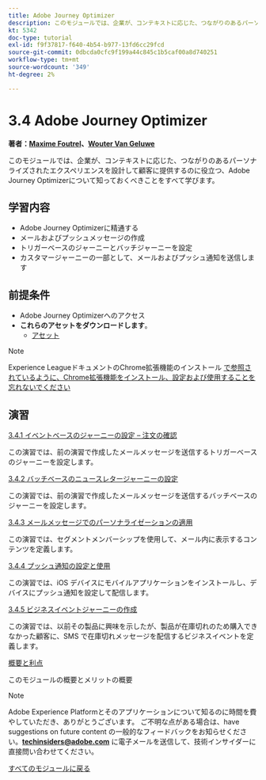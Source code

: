 ```yaml
---
title: Adobe Journey Optimizer
description: このモジュールでは、企業が、コンテキストに応じた、つながりのあるパーソナライズされたエクスペリエンスを設計して顧客に提供するのに役立つ、Journey Optimizerについて知っておくべきことをすべて学びます。
kt: 5342
doc-type: tutorial
exl-id: f9f37817-f640-4b54-b977-13fd6cc29fcd
source-git-commit: 0dbcda0cfc9f199a44c845c1b5caf00a8d740251
workflow-type: tm+mt
source-wordcount: '349'
ht-degree: 2%

---
```


# 3.4 Adobe Journey Optimizer

**著者：[Maxime Foutrel](https://www.linkedin.com/in/maximefoutrel/)、[Wouter Van Geluwe](https://www.linkedin.com/in/woutervangeluwe/)**

このモジュールでは、企業が、コンテキストに応じた、つながりのあるパーソナライズされたエクスペリエンスを設計して顧客に提供するのに役立つ、Adobe Journey Optimizerについて知っておくべきことをすべて学びます。

## 学習内容

- Adobe Journey Optimizerに精通する
- メールおよびプッシュメッセージの作成
- トリガーベースのジャーニーとバッチジャーニーを設定
- カスタマージャーニーの一部として、メールおよびプッシュ通知を送信します

## 前提条件

- Adobe Journey Optimizerへのアクセス
- **これらのアセットをダウンロードします**。
   - [アセット](./../../../assets/ajo/ajo_assets.zip)

>[!NOTE]
>
>Experience LeagueドキュメントのChrome拡張機能のインストール [ で参照されているように、Chrome拡張機能をインストール、設定および使用することを忘れないでください ](../../gettingstarted/gettingstarted/ex1.md)

## 演習

[3.4.1 イベントベースのジャーニーの設定 – 注文の確認](./ex1.md)

この演習では、前の演習で作成したメールメッセージを送信するトリガーベースのジャーニーを設定します。

[3.4.2 バッチベースのニュースレタージャーニーの設定](./ex2.md)

この演習では、前の演習で作成したメールメッセージを送信するバッチベースのジャーニーを設定します。

[3.4.3 メールメッセージでのパーソナライゼーションの適用](./ex3.md)

この演習では、セグメントメンバーシップを使用して、メール内に表示するコンテンツを定義します。

[3.4.4 プッシュ通知の設定と使用](./ex4.md)

この演習では、iOS デバイスにモバイルアプリケーションをインストールし、デバイスにプッシュ通知を設定して配信します。

[3.4.5 ビジネスイベントジャーニーの作成](./ex5.md)

この演習では、以前その製品に興味を示したが、製品が在庫切れのため購入できなかった顧客に、SMS で在庫切れメッセージを配信するビジネスイベントを定義します。

[概要と利点](./summary.md)

このモジュールの概要とメリットの概要

>[!NOTE]
>
>Adobe Experience Platformとそのアプリケーションについて知るのに時間を費やしていただき、ありがとうございます。 ご不明な点がある場合は、have suggestions on future content の一般的なフィードバックをお知らせください。**techinsiders@adobe.com** に電子メールを送信して、技術インサイダーに直接問い合わせてください。

[すべてのモジュールに戻る](../../../overview.md)
